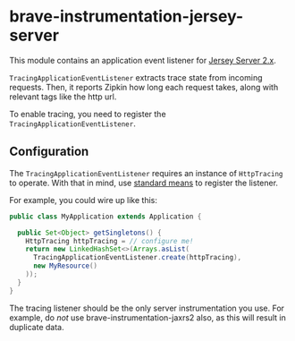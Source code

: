 # brave-instrumentation-jersey-server
This module contains an application event listener for [Jersey Server 2.x](https://jersey.github.io/documentation/latest/monitoring_tracing.html#d0e16007).

`TracingApplicationEventListener` extracts trace state from incoming
requests. Then, it reports Zipkin how long each request takes, along
with relevant tags like the http url.

To enable tracing, you need to register the `TracingApplicationEventListener`.

## Configuration

The `TracingApplicationEventListener` requires an instance of
`HttpTracing` to operate. With that in mind, use [standard means](https://jersey.github.io/apidocs/2.26/jersey/org/glassfish/jersey/server/monitoring/ApplicationEventListener.html)
to register the listener.

For example, you could wire up like this:
```java
public class MyApplication extends Application {

  public Set<Object> getSingletons() {
    HttpTracing httpTracing = // configure me!
    return new LinkedHashSet<>(Arrays.asList(
      TracingApplicationEventListener.create(httpTracing),
      new MyResource()
    ));
  }
}
```

The tracing listener should be the only server instrumentation you use.
For example, do *not* use brave-instrumentation-jaxrs2 also, as this will
result in duplicate data.



